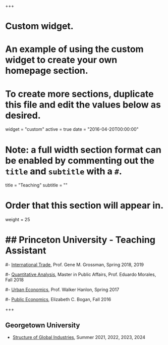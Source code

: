 +++
# Custom widget.
# An example of using the custom widget to create your own homepage section.
# To create more sections, duplicate this file and edit the values below as desired.
widget = "custom"
active = true
date = "2016-04-20T00:00:00"

# Note: a full width section format can be enabled by commenting out the `title` and `subtitle` with a `#`.
title = "Teaching"
subtitle = ""

# Order that this section will appear in.
weight = 25

# ## Princeton University - Teaching Assistant

#- [International Trade](https://registrar.princeton.edu/course-offerings/course-details?term=1194&courseid=001408), Prof. Gene M. Grossman, Spring 2018, 2019

#- [Quantitative Analysis](https://registrar.princeton.edu/course-offerings/course-details?term=1192&courseid=006818), Master in Public Affairs, Prof. Eduardo Morales, Fall 2018

#- [Urban Economics](https://registrar.princeton.edu/course-offerings/course-details?term=1174&courseid=013999), Prof. Walker Hanlon, Spring 2017 


#- [Public Economics](https://registrar.princeton.edu/course-offerings/course-details?term=1172&courseid=006760), Elizabeth C. Bogan, Fall 2016 

+++

## Georgetown University
- [Structure of Global Industries](https://gufaculty360.georgetown.edu/s/course-catalog/a1o1Q000003RermQAC/badm55002?id=0031Q00002GZdFNQA1), Summer 2021, 2022, 2023, 2024

